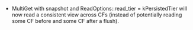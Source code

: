 * MultiGet with snapshot and ReadOptions::read_tier = kPersistedTier will now read a consistent view across CFs (instead of potentially reading some CF before and some CF after a flush).
